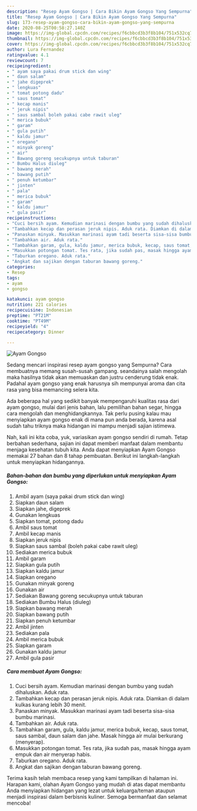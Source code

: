 ```yaml
---
description: "Resep Ayam Gongso | Cara Bikin Ayam Gongso Yang Sempurna"
title: "Resep Ayam Gongso | Cara Bikin Ayam Gongso Yang Sempurna"
slug: 173-resep-ayam-gongso-cara-bikin-ayam-gongso-yang-sempurna
date: 2020-08-25T00:58:27.140Z
image: https://img-global.cpcdn.com/recipes/f6cbbcd3b3f8b104/751x532cq70/ayam-gongso-foto-resep-utama.jpg
thumbnail: https://img-global.cpcdn.com/recipes/f6cbbcd3b3f8b104/751x532cq70/ayam-gongso-foto-resep-utama.jpg
cover: https://img-global.cpcdn.com/recipes/f6cbbcd3b3f8b104/751x532cq70/ayam-gongso-foto-resep-utama.jpg
author: Lura Fernandez
ratingvalue: 4.1
reviewcount: 7
recipeingredient:
- " ayam saya pakai drum stick dan wing"
- " daun salam"
- " jahe digeprek"
- " lengkuas"
- " tomat potong dadu"
- " saus tomat"
- " kecap manis"
- " jeruk nipis"
- " saus sambal boleh pakai cabe rawit uleg"
- " merica bubuk"
- " garam"
- " gula putih"
- " kaldu jamur"
- " oregano"
- " minyak goreng"
- " air"
- " Bawang goreng secukupnya untuk taburan"
- " Bumbu Halus diuleg"
- " bawang merah"
- " bawang putih"
- " penuh ketumbar"
- " jinten"
- " pala"
- " merica bubuk"
- " garam"
- " kaldu jamur"
- " gula pasir"
recipeinstructions:
- "Cuci bersih ayam. Kemudian marinasi dengan bumbu yang sudah dihaluskan. Aduk rata."
- "Tambahkan kecap dan perasan jeruk nipis. Aduk rata. Diamkan di dalam kulkas kurang lebih 30 menit."
- "Panaskan minyak. Masukkan marinasi ayam tadi beserta sisa-sisa bumbu marinasi."
- "Tambahkan air. Aduk rata."
- "Tambahkan garam, gula, kaldu jamur, merica bubuk, kecap, saus tomat, saus sambal, daun salam dan jahe. Masak hingga air mulai berkurang (menyerap)."
- "Masukkan potongan tomat. Tes rata, jika sudah pas, masak hingga ayam empuk dan air menyerap habis."
- "Taburkan oregano. Aduk rata."
- "Angkat dan sajikan dengan taburan bawang goreng."
categories:
- Resep
tags:
- ayam
- gongso

katakunci: ayam gongso 
nutrition: 221 calories
recipecuisine: Indonesian
preptime: "PT21M"
cooktime: "PT49M"
recipeyield: "4"
recipecategory: Dinner

---
```



![Ayam Gongso](https://img-global.cpcdn.com/recipes/f6cbbcd3b3f8b104/751x532cq70/ayam-gongso-foto-resep-utama.jpg)

Sedang mencari inspirasi resep ayam gongso yang Sempurna? Cara membuatnya memang susah-susah gampang. seandainya salah mengolah maka hasilnya tidak akan memuaskan dan justru cenderung tidak enak. Padahal ayam gongso yang enak harusnya sih mempunyai aroma dan cita rasa yang bisa memancing selera kita.

Ada beberapa hal yang sedikit banyak mempengaruhi kualitas rasa dari ayam gongso, mulai dari jenis bahan, lalu pemilihan bahan segar, hingga cara mengolah dan menghidangkannya. Tak perlu pusing kalau mau menyiapkan ayam gongso enak di mana pun anda berada, karena asal sudah tahu triknya maka hidangan ini mampu menjadi sajian istimewa.




Nah, kali ini kita coba, yuk, variasikan ayam gongso sendiri di rumah. Tetap berbahan sederhana, sajian ini dapat memberi manfaat dalam membantu menjaga kesehatan tubuh kita. Anda dapat menyiapkan Ayam Gongso memakai 27 bahan dan 8 tahap pembuatan. Berikut ini langkah-langkah untuk menyiapkan hidangannya.

<!--inarticleads1-->

##### Bahan-bahan dan bumbu yang diperlukan untuk menyiapkan Ayam Gongso:

1. Ambil  ayam (saya pakai drum stick dan wing)
1. Siapkan  daun salam
1. Siapkan  jahe, digeprek
1. Gunakan  lengkuas
1. Siapkan  tomat, potong dadu
1. Ambil  saus tomat
1. Ambil  kecap manis
1. Siapkan  jeruk nipis
1. Siapkan  saus sambal (boleh pakai cabe rawit uleg)
1. Sediakan  merica bubuk
1. Ambil  garam
1. Siapkan  gula putih
1. Siapkan  kaldu jamur
1. Siapkan  oregano
1. Gunakan  minyak goreng
1. Gunakan  air
1. Sediakan  Bawang goreng secukupnya untuk taburan
1. Sediakan  Bumbu Halus (diuleg)
1. Siapkan  bawang merah
1. Siapkan  bawang putih
1. Siapkan  penuh ketumbar
1. Ambil  jinten
1. Sediakan  pala
1. Ambil  merica bubuk
1. Siapkan  garam
1. Gunakan  kaldu jamur
1. Ambil  gula pasir




<!--inarticleads2-->

##### Cara membuat Ayam Gongso:

1. Cuci bersih ayam. Kemudian marinasi dengan bumbu yang sudah dihaluskan. Aduk rata.
1. Tambahkan kecap dan perasan jeruk nipis. Aduk rata. Diamkan di dalam kulkas kurang lebih 30 menit.
1. Panaskan minyak. Masukkan marinasi ayam tadi beserta sisa-sisa bumbu marinasi.
1. Tambahkan air. Aduk rata.
1. Tambahkan garam, gula, kaldu jamur, merica bubuk, kecap, saus tomat, saus sambal, daun salam dan jahe. Masak hingga air mulai berkurang (menyerap).
1. Masukkan potongan tomat. Tes rata, jika sudah pas, masak hingga ayam empuk dan air menyerap habis.
1. Taburkan oregano. Aduk rata.
1. Angkat dan sajikan dengan taburan bawang goreng.




Terima kasih telah membaca resep yang kami tampilkan di halaman ini. Harapan kami, olahan Ayam Gongso yang mudah di atas dapat membantu Anda menyiapkan hidangan yang lezat untuk keluarga/teman ataupun menjadi inspirasi dalam berbisnis kuliner. Semoga bermanfaat dan selamat mencoba!
